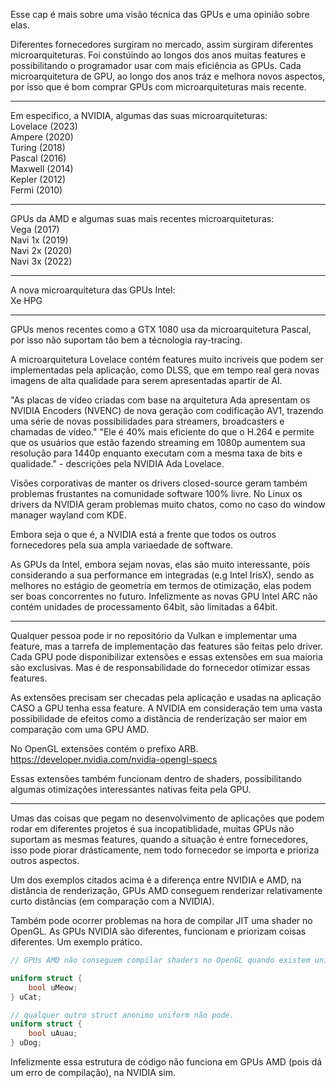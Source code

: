 Esse cap é mais sobre uma visão técnica das GPUs e uma opinião sobre elas.

Diferentes fornecedores surgiram no mercado, assim surgiram diferentes microarquiteturas.
Foi constúindo ao longos dos anos muitas features e possibilitando o programador usar com mais eficiência as GPUs.
Cada microarquitetura de GPU, ao longo dos anos tráz e melhora novos aspectos, por isso que é bom comprar GPUs com microarquiteturas mais recente.

---

Em especifico, a NVIDIA, algumas das suas microarquiteturas:  
Lovelace   (2023)  
Ampere     (2020)  
Turing     (2018)  
Pascal     (2016)  
Maxwell    (2014)  
Kepler     (2012)  
Fermi      (2010)  

---

GPUs da AMD e algumas suas mais recentes microarquiteturas:  
Vega         (2017)  
Navi 1x      (2019)  
Navi 2x      (2020)  
Navi 3x      (2022)  

---

A nova microarquitetura das GPUs Intel:  
Xe HPG 

---

GPUs menos recentes como a GTX 1080 usa da microarquitetura Pascal, por isso não suportam tão bem a técnologia ray-tracing.

A microarquitetura Lovelace contém features muito incriveis que podem ser implementadas pela aplicação, como DLSS, que em tempo real
gera novas imagens de alta qualidade para serem apresentadas apartir de AI.

"As placas de vídeo criadas com base na arquitetura Ada apresentam os NVIDIA Encoders (NVENC) de nova geração com codificação AV1,
trazendo uma série de novas possibilidades para streamers, broadcasters e chamadas de vídeo."
"Ele é 40% mais eficiente do que o H.264 e permite que os usuários que estão fazendo streaming em 1080p aumentem sua resolução para 1440p
enquanto executam com a mesma taxa de bits e qualidade." - descrições pela NVIDIA Ada Lovelace.

Visões corporativas de manter os drivers closed-source geram também problemas frustantes na comunidade software 100% livre. No Linux os drivers da NVIDIA
geram problemas muito chatos, como no caso do window manager wayland com KDE.

Embora seja o que é, a NVIDIA está a frente que todos os outros fornecedores pela sua ampla variaedade de software.

As GPUs da Intel, embora sejam novas, elas são muito interessante, pois considerando a sua performance em integradas (e.g Intel IrisX),
sendo as melhores no estágio de geometria em termos de otimização, elas podem ser boas concorrentes no futuro.
Infelizmente as novas GPU Intel ARC não contém unidades de processamento 64bit, são limitadas a 64bit.

---

Qualquer pessoa pode ir no repositório da Vulkan e implementar uma feature, mas a tarrefa de implementação das features são feitas pelo driver.
Cada GPU pode disponibilizar extensões e essas extensões em sua maioria são exclusivas. Mas é de responsabilidade do fornecedor otimizar essas features.

As extensões precisam ser checadas pela aplicação e usadas na aplicação CASO a GPU tenha essa feature.
A NVIDIA em consideração tem uma vasta possibilidade de efeitos como a distância de renderização ser maior em comparação com uma GPU AMD.

No OpenGL extensões contém o prefixo ARB.
https://developer.nvidia.com/nvidia-opengl-specs

Essas extensões também funcionam dentro de shaders, possibilitando algumas otimizações interessantes nativas feita pela GPU.

---

Umas das coisas que pegam no desenvolvimento de aplicações que podem rodar em diferentes projetos é sua incopatiblidade, muitas GPUs não suportam
as mesmas features, quando a situação é entre fornecedores, isso pode piorar drásticamente, nem todo fornecedor se importa e prioriza outros aspectos.

Um dos exemplos citados acima é a diferença entre NVIDIA e AMD, na distância de renderização, GPUs AMD conseguem renderizar relativamente curto distâncias
(em comparação com a NVIDIA).

Também pode ocorrer problemas na hora de compilar JIT uma shader no OpenGL. As GPUs NVIDIA são diferentes, funcionam e priorizam coisas diferentes.
Um exemplo prático.

```glsl
// GPUs AMD não conseguem compilar shaders no OpenGL quando existem uniforms de structs anonimas repetidas.

uniform struct {
    bool uMeow; 
} uCat;

// qualquer outro struct anonimo uniform não pode. 
uniform struct {
    bool uAuau;
} uDog;
```

Infelizmente essa estrutura de código não funciona em GPUs AMD (pois dá um erro de compilação), na NVIDIA sim.
